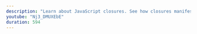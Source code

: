 ```yaml
---
description: "Learn about JavaScript closures. See how closures manifest and how to tell when a closure is being used." 
youtube: "Nj3_DMUXEbE" 
duration: 594 
---
```


